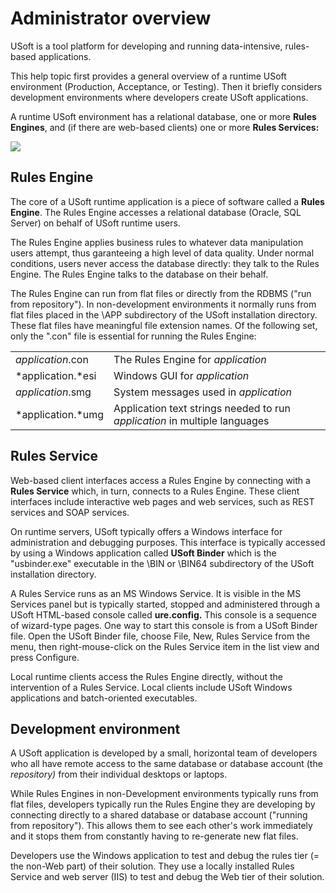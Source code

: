 # Administrator overview

USoft is a tool platform for developing and running data-intensive, rules-based applications.

This help topic first provides a general overview of a runtime USoft environment (Production, Acceptance, or Testing). Then it briefly considers development environments where developers create USoft applications.

A runtime USoft environment has a relational database, one or more **Rules Engines**, and (if there are web-based clients) one or more **Rules Services:**

![](/api/USoft%20for%20administrators/Understanding%20USoft/assets/5cb20a66-fc33-4ba8-adc1-0281d901428d.png)

## Rules Engine

The core of a USoft runtime application is a piece of software called a **Rules Engine**. The Rules Engine accesses a relational database (Oracle, SQL Server) on behalf of USoft runtime users.

The Rules Engine applies business rules to whatever data manipulation users attempt, thus garanteeing a high level of data quality. Under normal conditions, users never access the database directly: they talk to the Rules Engine. The Rules Engine talks to the database on their behalf.

The Rules Engine can run from flat files or directly from the RDBMS ("run from repository"). In non-development environments it normally runs from flat files placed in the \\APP subdirectory of the USoft installation directory. These flat files have meaningful file extension names. Of the following set, only the ".con" file is essential for running the Rules Engine:

|        |        |
|--------|--------|
|*application*.con|The Rules Engine for *application*|
|*application.*esi|Windows GUI for *application*|
|*application*.smg|System messages used in *application*|
|*application.*umg|Application text strings needed to run *application* in multiple languages|



## Rules Service

Web-based client interfaces access a Rules Engine by connecting with a **Rules Service** which, in turn, connects to a Rules Engine. These client interfaces include interactive web pages and web services, such as REST services and SOAP services.

On runtime servers, USoft typically offers a Windows interface for administration and debugging purposes. This interface is typically accessed by using a Windows application called **USoft Binder** which is the "usbinder.exe" executable in the \\BIN or \\BIN64 subdirectory of the USoft installation directory.

A Rules Service runs as an MS Windows Service. It is visible in the MS Services panel but is typically started, stopped and administered through a USoft HTML-based console called **ure.config.** This console is a sequence of wizard-type pages. One way to start this console is from a USoft Binder file. Open the USoft Binder file, choose File, New, Rules Service from the menu, then right-mouse-click on the Rules Service item in the list view and press Configure.

Local runtime clients access the Rules Engine directly, without the intervention of a Rules Service. Local clients include USoft Windows applications and batch-oriented executables.

## Development environment

A USoft application is developed by a small, horizontal team of developers who all have remote access to the same database or database account (the *repository)* from their individual desktops or laptops.

While Rules Engines in non-Development environments typically runs from flat files, developers typically run the Rules Engine they are developing by connecting directly to a shared database or database account ("running from repository"). This allows them to see each other's work immediately and it stops them from constantly having to re-generate new flat files.

Developers use the Windows application to test and debug the rules tier (= the non-Web part) of their solution. They use a locally installed Rules Service and web server (IIS) to test and debug the Web tier of their solution.

 